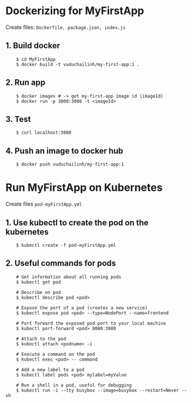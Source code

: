 # Dockerizing for MyFirstApp

Create files: `Dockerfile, package.json, index.js`

## 1. Build docker
```terminal
    $ cd MyFirstApp
    $ docker build -t vuduchailinh/my-first-app:1 .
```
## 2. Run app
```terminal
    $ docker images # -> get my-first-app image id (imageId)
    $ docker run -p 3000:3000 -t <imageId>
```
## 3. Test
```terminal
    $ curl localhost:3000
```
## 4. Push an image to docker hub
```terminal
    $ docker push vuduchailinh/my-first-app:1
```

# Run MyFirstApp on Kubernetes

Create files `pod-myFirstApp.yml`

## 1. Use kubectl to create the pod on the kubernetes
```terminal
    $ kubectl create -f pod-myFirstApp.yml
```

## 2. Useful commands for pods
```terminal
    # Get information about all running pods
    $ kubectl get pod

    # Describe on pod
    $ kubectl describe pod <pod>

    # Expose the port of a pod (creates a new service)
    $ kubectl expose pod <pod> --type=NodePort --name=frontend

    # Port forward the exposed pod port to your local machine
    $ kubectl port-forward <pod> 8080:3000

    # Attach to the pod
    $ kubectl attach <podname> -i

    # Execute a command on the pod
    $ kubectl exec <pod> -- command

    # Add a new label to a pod
    $ kubectl label pods <pod> mylabel=myValue

    # Run a shell in a pod, useful for debugging
    $ kubectl run -i --tty busybox --image=busybox --restart=Never -- sh
```